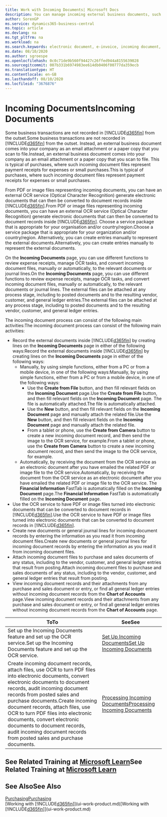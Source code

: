 ```yaml
---
title: Work with Incoming Documents| Microsoft Docs
description: You can manage incoming external business documents, such as payment receipts or PDFs, manage OCR tasks, and convert files to electronic documents and records.
author: SorenGP
ms.service: dynamics365-business-central
ms.topic: article
ms.devlang: na
ms.tgt_pltfrm: na
ms.workload: na
ms.search.keywords: electronic document, e-invoice, incoming document, OCR, ecommerce, document exchange, import invoice
ms.date: 08/10/2020
ms.author: sgroespe
ms.openlocfilehash: 0c0c71de9b560f94427c26ffed944a8155639028
ms.sourcegitcommit: 007b331b6974983ee614db0406f00777da359ecb
ms.translationtype: HT
ms.contentlocale: en-GB
ms.lasthandoff: 08/10/2020
ms.locfileid: "3676876"
---
```

# <a name="incoming-documents"></a><span data-ttu-id="1f2af-103">Incoming Documents</span><span class="sxs-lookup"><span data-stu-id="1f2af-103">Incoming Documents</span></span>

<span data-ttu-id="1f2af-104">Some business transactions are not recorded in [!INCLUDE[d365fin](includes/d365fin_md.md)] from the outset.</span><span class="sxs-lookup"><span data-stu-id="1f2af-104">Some business transactions are not recorded in [!INCLUDE[d365fin](includes/d365fin_md.md)] from the outset.</span></span> <span data-ttu-id="1f2af-105">Instead, an external business document comes into your company as an email attachment or a paper copy that you scan to file.</span><span class="sxs-lookup"><span data-stu-id="1f2af-105">Instead, an external business document comes into your company as an email attachment or a paper copy that you scan to file.</span></span> <span data-ttu-id="1f2af-106">This is typical of purchases, where such incoming document files represent payment receipts for expenses or small purchases.</span><span class="sxs-lookup"><span data-stu-id="1f2af-106">This is typical of purchases, where such incoming document files represent payment receipts for expenses or small purchases.</span></span>

<span data-ttu-id="1f2af-107">From PDF or image files representing incoming documents, you can have an external OCR service (Optical Character Recognition) generate electronic documents that can then be converted to document records inside [!INCLUDE[d365fin](includes/d365fin_md.md)].</span><span class="sxs-lookup"><span data-stu-id="1f2af-107">From PDF or image files representing incoming documents, you can have an external OCR service (Optical Character Recognition) generate electronic documents that can then be converted to document records inside [!INCLUDE[d365fin](includes/d365fin_md.md)].</span></span> <span data-ttu-id="1f2af-108">Choose a service package that is appropriate for your organisation and/or country/region.</span><span class="sxs-lookup"><span data-stu-id="1f2af-108">Choose a service package that is appropriate for your organization and/or country/region.</span></span> <span data-ttu-id="1f2af-109">Alternatively, you can create entries manually to represent the external documents.</span><span class="sxs-lookup"><span data-stu-id="1f2af-109">Alternatively, you can create entries manually to represent the external documents.</span></span>  

<span data-ttu-id="1f2af-110">On the **Incoming Documents** page, you can use different functions to review expense receipts, manage OCR tasks, and convert incoming document files, manually or automatically, to the relevant documents or journal lines.</span><span class="sxs-lookup"><span data-stu-id="1f2af-110">On the **Incoming Documents** page, you can use different functions to review expense receipts, manage OCR tasks, and convert incoming document files, manually or automatically, to the relevant documents or journal lines.</span></span> <span data-ttu-id="1f2af-111">The external files can be attached at any process stage, including to posted documents and to the resulting vendor, customer, and general ledger entries.</span><span class="sxs-lookup"><span data-stu-id="1f2af-111">The external files can be attached at any process stage, including to posted documents and to the resulting vendor, customer, and general ledger entries.</span></span>

<span data-ttu-id="1f2af-112">The incoming document process can consist of the following main activities:</span><span class="sxs-lookup"><span data-stu-id="1f2af-112">The incoming document process can consist of the following main activities:</span></span>

* <span data-ttu-id="1f2af-113">Record the external documents inside [!INCLUDE[d365fin](includes/d365fin_md.md)] by creating lines on the **Incoming Documents** page in either of the following ways:</span><span class="sxs-lookup"><span data-stu-id="1f2af-113">Record the external documents inside [!INCLUDE[d365fin](includes/d365fin_md.md)] by creating lines on the **Incoming Documents** page in either of the following ways:</span></span>
  * <span data-ttu-id="1f2af-114">Manually, by using simple functions, either from a PC or from a mobile device, in one of the following ways:</span><span class="sxs-lookup"><span data-stu-id="1f2af-114">Manually, by using simple functions, either from a PC or from a mobile device, in one of the following ways:</span></span>
    * <span data-ttu-id="1f2af-115">Use the **Create from File** button, and then fill relevant fields on the **Incoming Document** page.</span><span class="sxs-lookup"><span data-stu-id="1f2af-115">Use the **Create from File** button, and then fill relevant fields on the **Incoming Document** page.</span></span> <span data-ttu-id="1f2af-116">The file is automatically attached.</span><span class="sxs-lookup"><span data-stu-id="1f2af-116">The file is automatically attached.</span></span>  
    * <span data-ttu-id="1f2af-117">Use the **New** button, and then fill relevant fields on the **Incoming Document** page and manually attach the related file.</span><span class="sxs-lookup"><span data-stu-id="1f2af-117">Use the **New** button, and then fill relevant fields on the **Incoming Document** page and manually attach the related file.</span></span>
    * <span data-ttu-id="1f2af-118">From a tablet or phone, use the **Create from Camera** button to create a new incoming document record, and then send the image to the OCR service, for example.</span><span class="sxs-lookup"><span data-stu-id="1f2af-118">From a tablet or phone, use the **Create from Camera** button to create a new incoming document record, and then send the image to the OCR service, for example.</span></span>
  * <span data-ttu-id="1f2af-119">Automatically, by receiving the document from the OCR service as an electronic document after you have emailed the related PDF or image file to the OCR service.</span><span class="sxs-lookup"><span data-stu-id="1f2af-119">Automatically, by receiving the document from the OCR service as an electronic document after you have emailed the related PDF or image file to the OCR service.</span></span> <span data-ttu-id="1f2af-120">The **Financial Information** FastTab is automatically filled on the **Incoming Document** page.</span><span class="sxs-lookup"><span data-stu-id="1f2af-120">The **Financial Information** FastTab is automatically filled on the **Incoming Document** page.</span></span>
* <span data-ttu-id="1f2af-121">Use the OCR service to have PDF or image files turned into electronic documents that can be converted to document records in [!INCLUDE[d365fin](includes/d365fin_md.md)].</span><span class="sxs-lookup"><span data-stu-id="1f2af-121">Use the OCR service to have PDF or image files turned into electronic documents that can be converted to document records in [!INCLUDE[d365fin](includes/d365fin_md.md)].</span></span>
* <span data-ttu-id="1f2af-122">Create new documents or general journal lines for incoming document records by entering the information as you read it from incoming document files.</span><span class="sxs-lookup"><span data-stu-id="1f2af-122">Create new documents or general journal lines for incoming document records by entering the information as you read it from incoming document files.</span></span>
* <span data-ttu-id="1f2af-123">Attach incoming document files to purchase and sales documents of any status, including to the vendor, customer, and general ledger entries that result from posting.</span><span class="sxs-lookup"><span data-stu-id="1f2af-123">Attach incoming document files to purchase and sales documents of any status, including to the vendor, customer, and general ledger entries that result from posting.</span></span>
* <span data-ttu-id="1f2af-124">View incoming document records and their attachments from any purchase and sales document or entry, or find all general ledger entries without incoming document records from the **Chart of Accounts** page.</span><span class="sxs-lookup"><span data-stu-id="1f2af-124">View incoming document records and their attachments from any purchase and sales document or entry, or find all general ledger entries without incoming document records from the **Chart of Accounts** page.</span></span>

| <span data-ttu-id="1f2af-125">To</span><span class="sxs-lookup"><span data-stu-id="1f2af-125">To</span></span> | <span data-ttu-id="1f2af-126">See</span><span class="sxs-lookup"><span data-stu-id="1f2af-126">See</span></span> |
| --- | --- |
| <span data-ttu-id="1f2af-127">Set up the Incoming Documents feature and set up the OCR service.</span><span class="sxs-lookup"><span data-stu-id="1f2af-127">Set up the Incoming Documents feature and set up the OCR service.</span></span> |[<span data-ttu-id="1f2af-128">Set Up Incoming Documents</span><span class="sxs-lookup"><span data-stu-id="1f2af-128">Set Up Incoming Documents</span></span>](across-how-setup-income-documents.md) |
| <span data-ttu-id="1f2af-129">Create incoming document records, attach files, use OCR to turn PDF files into electronic documents, convert electronic documents to document records, audit incoming document records from posted sales and purchase documents.</span><span class="sxs-lookup"><span data-stu-id="1f2af-129">Create incoming document records, attach files, use OCR to turn PDF files into electronic documents, convert electronic documents to document records, audit incoming document records from posted sales and purchase documents.</span></span> |[<span data-ttu-id="1f2af-130">Processing Incoming Documents</span><span class="sxs-lookup"><span data-stu-id="1f2af-130">Processing Incoming Documents</span></span>](across-process-income-documents.md) |

## <a name="see-related-training-at-microsoft-learn"></a><span data-ttu-id="1f2af-131">See Related Training at [Microsoft Learn](/learn/modules/incoming-documents-dynamics-365-business-central/index)</span><span class="sxs-lookup"><span data-stu-id="1f2af-131">See Related Training at [Microsoft Learn](/learn/modules/incoming-documents-dynamics-365-business-central/index)</span></span>

## <a name="see-also"></a><span data-ttu-id="1f2af-132">See Also</span><span class="sxs-lookup"><span data-stu-id="1f2af-132">See Also</span></span>

[<span data-ttu-id="1f2af-133">Purchasing</span><span class="sxs-lookup"><span data-stu-id="1f2af-133">Purchasing</span></span>](purchasing-manage-purchasing.md)  
<span data-ttu-id="1f2af-134">[Working with [!INCLUDE[d365fin](includes/d365fin_md.md)]](ui-work-product.md)</span><span class="sxs-lookup"><span data-stu-id="1f2af-134">[Working with [!INCLUDE[d365fin](includes/d365fin_md.md)]](ui-work-product.md)</span></span>  
